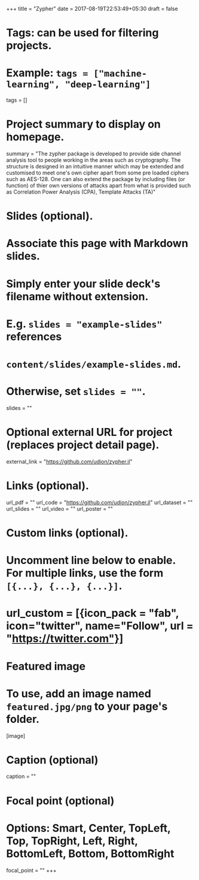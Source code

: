 +++
title = "Zypher"
date = 2017-08-19T22:53:49+05:30
draft = false

# Tags: can be used for filtering projects.
# Example: `tags = ["machine-learning", "deep-learning"]`
tags = []

# Project summary to display on homepage.
summary = "The zypher package is developed to provide side channel analysis tool to people working in the areas such as cryptography. The structure is designed in an intuitive manner which may be extended and customised to meet one's own cipher apart from some pre loaded ciphers such as AES-128. One can also extend the package by including files (or function) of thier own versions of attacks apart from what is provided such as Correlation Power Analysis (CPA), Template Attacks (TA)"

# Slides (optional).
#   Associate this page with Markdown slides.
#   Simply enter your slide deck's filename without extension.
#   E.g. `slides = "example-slides"` references 
#   `content/slides/example-slides.md`.
#   Otherwise, set `slides = ""`.
slides = ""

# Optional external URL for project (replaces project detail page).
external_link = "https://github.com/udion/zypher.jl"

# Links (optional).
url_pdf = ""
url_code = "https://github.com/udion/zypher.jl"
url_dataset = ""
url_slides = ""
url_video = ""
url_poster = ""

# Custom links (optional).
#   Uncomment line below to enable. For multiple links, use the form `[{...}, {...}, {...}]`.
# url_custom = [{icon_pack = "fab", icon="twitter", name="Follow", url = "https://twitter.com"}]

# Featured image
# To use, add an image named `featured.jpg/png` to your page's folder. 
[image]
  # Caption (optional)
  caption = ""

  # Focal point (optional)
  # Options: Smart, Center, TopLeft, Top, TopRight, Left, Right, BottomLeft, Bottom, BottomRight
  focal_point = ""
+++
